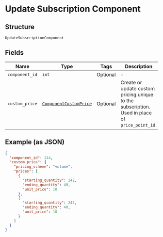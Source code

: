 
# Update Subscription Component

## Structure

`UpdateSubscriptionComponent`

## Fields

| Name | Type | Tags | Description |
|  --- | --- | --- | --- |
| `component_id` | `int` | Optional | - |
| `custom_price` | [`ComponentCustomPrice`](../../doc/models/component-custom-price.md) | Optional | Create or update custom pricing unique to the subscription. Used in place of `price_point_id`. |

## Example (as JSON)

```json
{
  "component_id": 244,
  "custom_price": {
    "pricing_scheme": "volume",
    "prices": [
      {
        "starting_quantity": 242,
        "ending_quantity": 40,
        "unit_price": 10
      },
      {
        "starting_quantity": 242,
        "ending_quantity": 40,
        "unit_price": 10
      }
    ]
  }
}
```

